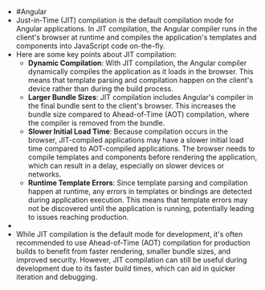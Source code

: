 - #Angular
- Just-in-Time (JIT) compilation is the default compilation mode for Angular applications. In JIT compilation, the Angular compiler runs in the client's browser at runtime and compiles the application's templates and components into JavaScript code on-the-fly.
- Here are some key points about JIT compilation:
	- **Dynamic Compilation**: With JIT compilation, the Angular compiler dynamically compiles the application as it loads in the browser. This means that template parsing and compilation happen on the client's device rather than during the build process.
	- **Larger Bundle Sizes**: JIT compilation includes Angular's compiler in the final bundle sent to the client's browser. This increases the bundle size compared to Ahead-of-Time (AOT) compilation, where the compiler is removed from the bundle.
	- **Slower Initial Load Time**: Because compilation occurs in the browser, JIT-compiled applications may have a slower initial load time compared to AOT-compiled applications. The browser needs to compile templates and components before rendering the application, which can result in a delay, especially on slower devices or networks.
	- **Runtime Template Errors**: Since template parsing and compilation happen at runtime, any errors in templates or bindings are detected during application execution. This means that template errors may not be discovered until the application is running, potentially leading to issues reaching production.
-
- While JIT compilation is the default mode for development, it's often recommended to use Ahead-of-Time (AOT) compilation for production builds to benefit from faster rendering, smaller bundle sizes, and improved security. However, JIT compilation can still be useful during development due to its faster build times, which can aid in quicker iteration and debugging.